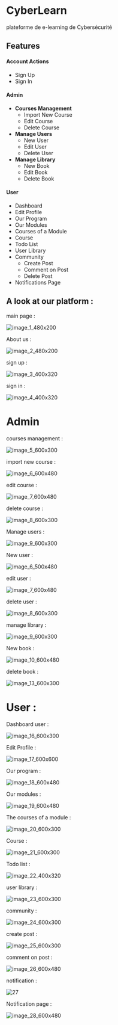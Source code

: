 # CyberLearn
plateforme de e-learning de Cybersécurité

## Features

#### Account Actions
- Sign Up
- Sign In

#### Admin
- **Courses Management**
  - Import New Course
  - Edit Course
  - Delete Course
- **Manage Users**
  - New User
  - Edit User
  - Delete User
- **Manage Library**
  - New Book
  - Edit Book
  - Delete Book
    

#### User
- Dashboard
- Edit Profile
- Our Program
- Our Modules
- Courses of a Module
- Course
- Todo List
- User Library
- Community
  - Create Post
  - Comment on Post
  - Delete Post
- Notifications Page

  
## A look at our platform :
main page :

![image_1_480x200](https://github.com/rachidoutaleb/CyberLearn/assets/123762098/8cdda61d-3e65-4fb2-9792-000821b3dedd)

About us :

![image_2_480x200](https://github.com/rachidoutaleb/CyberLearn/assets/123762098/849d06a4-e820-4979-a8a6-de763601be6f)

sign up :

![image_3_400x320](https://github.com/rachidoutaleb/CyberLearn/assets/123762098/9ded18b2-bd46-4c96-a99c-3b76f4200c8e)

sign in :

![image_4_400x320](https://github.com/rachidoutaleb/CyberLearn/assets/123762098/e618b291-44ba-4b20-bf0c-6ba52bc4964a)


# Admin

courses management :

![image_5_600x300](https://github.com/rachidoutaleb/CyberLearn/assets/123762098/fbef0ea5-44ac-4166-b929-c4831694d91a)


import new course :

![image_6_600x480](https://github.com/rachidoutaleb/CyberLearn/assets/123762098/b4e87cc2-1dcc-4941-a825-ef90002db76f)


edit course :

![image_7_600x480](https://github.com/rachidoutaleb/CyberLearn/assets/123762098/bbb74bc2-e92b-4b7b-9a7d-3092d0849f46)


delete course :

![image_8_600x300](https://github.com/rachidoutaleb/CyberLearn/assets/123762098/2619a865-8b97-4d0a-8940-9739774bb1e1)


Manage users :

![image_9_600x300](https://github.com/rachidoutaleb/CyberLearn/assets/123762098/3974daf4-b663-4b24-9430-06232f21ee87)


New user :

![image_6_500x480](https://github.com/rachidoutaleb/CyberLearn/assets/123762098/9595be93-3b57-4c1a-92c9-84edb4673359)

edit user :

![image_7_600x480](https://github.com/rachidoutaleb/CyberLearn/assets/123762098/8bd591a3-6cd2-495b-b866-ca27f86747aa)


delete user :

![image_8_600x300](https://github.com/rachidoutaleb/CyberLearn/assets/123762098/c74d797a-6694-43fb-9d66-8603c28b3733)


manage library :

![image_9_600x300](https://github.com/rachidoutaleb/CyberLearn/assets/123762098/b82dd371-a5a7-454e-b4ed-06e280dc492c)

New book :

![image_10_600x480](https://github.com/rachidoutaleb/CyberLearn/assets/123762098/ac84b289-902e-4af7-894c-3cda04e2c54c)


delete book :

![image_13_600x300](https://github.com/rachidoutaleb/CyberLearn/assets/123762098/4a948edd-ed61-413e-b41d-0958cd4469a6)

# User :

Dashboard user :

![image_16_600x300](https://github.com/rachidoutaleb/CyberLearn/assets/123762098/64013db7-fcca-4443-acc5-632de6ef296c)


Edit Profile :

![image_17_600x600](https://github.com/rachidoutaleb/CyberLearn/assets/123762098/d53f69c0-b0fd-4ec9-99c0-d3cd816a961e)


Our program :

![image_18_600x480](https://github.com/rachidoutaleb/CyberLearn/assets/123762098/ce55efca-7330-4c12-bb7f-45934039ee9b)


Our modules :

![image_19_600x480](https://github.com/rachidoutaleb/CyberLearn/assets/123762098/d698c4b3-3230-4d39-a0fa-50cb0aabd624)


The courses of a module :

![image_20_600x300](https://github.com/rachidoutaleb/CyberLearn/assets/123762098/93c7370c-758b-4a38-a522-60016fc449ca)


Course :

![image_21_600x300](https://github.com/rachidoutaleb/CyberLearn/assets/123762098/88265d44-b69c-40b0-a42a-4b847e48e62f)


Todo list :

![image_22_400x320](https://github.com/rachidoutaleb/CyberLearn/assets/123762098/dbfdaeab-1c01-4fa7-b3a9-dfedd57d04fc)


user library :

![image_23_600x300](https://github.com/rachidoutaleb/CyberLearn/assets/123762098/c3a078e6-86f4-4280-88c0-8056544edced)


community :

![image_24_600x300](https://github.com/rachidoutaleb/CyberLearn/assets/123762098/db19268d-6237-4717-b2b4-d3d517ae70b4)


create post :

![image_25_600x300](https://github.com/rachidoutaleb/CyberLearn/assets/123762098/4a967c22-3270-4200-8145-88b6933f687b)


comment on post :

![image_26_600x480](https://github.com/rachidoutaleb/CyberLearn/assets/123762098/1d5b52e5-fb9c-4701-8a47-fa4e7f0788df)


notification :

![27](https://github.com/rachidoutaleb/CyberLearn/assets/123762098/ab328f86-85ef-40f7-a355-8692ee1db809)

Notification page :

![image_28_600x480](https://github.com/rachidoutaleb/CyberLearn/assets/123762098/aa8695ae-c88a-40f9-a7dc-9325076cf7b9)




